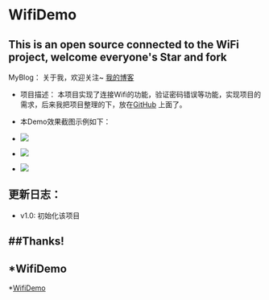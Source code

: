 # WifiDemo

This is an open source connected to the WiFi project, welcome everyone's Star and fork
-----------------------------------------------------------------------------------------
MyBlog：
    关于我，欢迎关注~
 [我的博客](http://blog.csdn.net/u011974987) 
* 项目描述：
    本项目实现了连接Wifi的功能，验证密码错误等功能，实现项目的需求，后来我把项目整理的下，放在[GitHub](https://github.com/git-xuhao/WifiDemo) 上面了。

* 本Demo效果截图示例如下：

* ![](http://ww3.sinaimg.cn/mw690/c423628bgw1f1k1szzpclj20xc1hcwh8.jpg) 
* ![](http://ww2.sinaimg.cn/mw690/c423628bgw1f1k1t0r16sj20xc1hctbr.jpg) 
* ![](http://ww2.sinaimg.cn/mw690/c423628bgw1f1k1t14nb2j20xc1hc0vy.jpg) 

更新日志：
---------
  * v1.0:
    初始化该项目


##Thanks!
---------
*WifiDemo
--------------
*[WifiDemo](https://github.com/git-xuhao/WifiDemo)

    

